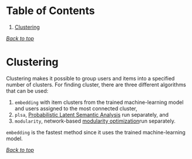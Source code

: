 # Table of Contents
1. [Clustering](#clustering)
[](#table-of-contents)

[*Back to top*](#table-of-contents)

# Clustering

Clustering makes it possible to group users and items into a specified number of clusters. For finding cluster, there are three different algorithms that can be used:

1. `embedding` with item clusters from the trained machine-learning model and users assigned to the most connected cluster,
2. `plsa`, [Probabilistic Latent Semantic Analysis](https://en.wikipedia.org/wiki/Probabilistic_latent_semantic_analysis) run separately, and
3. `modularity`, network-based [modularity optimization](https://en.wikipedia.org/wiki/Louvain_modularity)run separately.

`embedding` is the fastest method since it uses the trained machine-learning model.

[*Back to top*](#table-of-contents)
